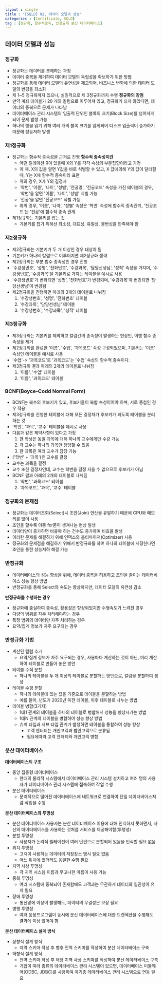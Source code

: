 ```yaml
---
layout : single
title : "[SQLD] 02. 데이터 모델과 성능"
categories : [Certificate, SQLD]
tag : [정규화, 함수적종속, 반정규화 분산 데이터베이스]
---
```


## 데이터 모델과 성능
### 정규화
* 정규화는 데이터를 분해하는 과정
* 데이터 중복을 제거하여 데이터 모델의 독립성을 확보하기 위한 방법
* 정규화를 통해 데이터 모델의 유연성을 제고되어, 비즈니스 변화에 의한 데이터 모델의 변경을 최소화 
* 제 1~5 정규화까지 있으나, 실질적으로 제 3정규화까지 수행
__정규화의 장점__
* 만약 계좌 테이블가 20 개의 칼럼으로 이루어져 있고, 정규화가 되지 않았다면, 데이터의 중복으로 문제가 나타남
* 데이터베이스 관리 시스템의 입출력 단위인 블록의 크기(Block Size)를 넘어서게 되어 문제 발생 가능
* 하나의 행을 읽기 위해 여러 개의 블록 크기를 읽게되어 디스크 입출력이 증가하기 때문에 성능저하 밯생

### 제1정규화
* 정규화는 함수적 종속성을 근거로 진행
    __함수적 종속성이란__
    * 어떤 릴레이션 R이 있을때 X와 Y를 각각 속성의 부분집합이라고 가정 
    * 이 때, X의 값을 알면 Y값을 바로 식별할 수 있고, X 값에의해 Y의 값이 달라질 때, Y는 X에 함수적 종속이라 표현
    * 위의 경우, X가 Y의 결정자
    * '학번', '이름', '나이', '성별', '전공명', '전공코드' 속성을 가진 테이블의 경우, '학번'을 알면 '이름', '나이', '성별' 식별 가능
    * '전공'을 알면 '전공코드' 식별 가능
    * 위의 경우, '이름', '나이', '성별' 속성은 '학번' 속성에 함수적 종속관계, '전공코드'는 '전공'에 함수적 종속 관계
* 제1정규화는 기본키를 잡는 것
    * 기본키를 잡기 위해선 최소성, 대표성, 유일성, 불변성을 만족해야 함
    
### 제2정규화
* 제2정규화는 기본키가 두 개 이상인 경우 대상이 됨
* 기본키가 하나의 칼럼으로 이루어지면 제2정규화 생략
* 제2정규화는 부분 함수 종속성인 경우 진행
* '수강생번호', '성명', '전화번호', '수강과목', '담당선생님', '성적' 속성을 가지며, '수강생번호', '수강과목'을 기본키로 가지는 테이블을 예시로 사용
* '수강생번호'가 변화되면 '성명', '전화번호'가 변경되며, '수강과목'이 변경되면 '담당선생님'이 변경됨
* 제2정규화을 진행하면 아래의 3개의 테이블로 나눠짐
    1. '수강생번호', '성명', '전화번호' 테이블
    2. '수강과목', '담당선생님' 테이블
    3. '수강생번호', '수강과목', '성적' 테이블

### 제3정규화
* 제3정규화는 기본키를 제외하고 칼럼간의 종속성이 발생하는 현상인, 이행 함수 종속성을 제거
* 제2정규화를 완료한 '이름', '수업', '과목코드' 속성 구성되었으며, 기본키는 '이름' 속성인 테이블을 예시로 사용
* '수업'-> '과목코드'로 '과목코드'는 '수업' 속성의 함수적 종속이다.
* 제3정규화 결과 아래의 2개의 테이블로 나눠짐
    1. '이름', '수업' 테이블
    2. '이름', '과목코드' 테이블

### BCNF(Boyce-Codd Normal Form)
* BCNF는 복수의 후보키가 있고, 후보키들이 복합 속성이어야 하며, 서로 중첩인 경우 적용
* 제3정규화를 진행한 테이블에 대해 모든 결정자가 후보키가 되도록 테이블을 분리하는 것
* '학번', '과목', '교수' 테이블을 예시로 사용
* 다음과 같은 제약사항이 있다고 가정
    1. 한 학생은 동일 과목에 대해 하나의 교수에게만 수강 가능
    2. 각 교수는 하나의 과목만 담당할 수 있음
    3. 한 과목은 여러 교수가 담당 가능
* ('학번' + '과목')은 교수를 결정
* 교수는 과목을 결정
* 교수 또한 결정자인데, 교수는 학번을 결정 지을 수 없으므로 후보키가 아님
* BCNF 결과 아래의 2개의 테이블로 나눠짐
    1. '학번', '과목코드' 테이블
    2. '과목코드', '과목', '교수' 테이블

### 정규화의 문제점
* 정규화는 데이터조회(Select)시 조인(Join) 연산을 유발하기 때문에 CPU와 메모리를 많이 사용
* 조인을 할수록 이중 for문이 생겨나는 현상 발생
* 데이터양이 증가하면 비굫야 하는 건수도 증가하여 비효율 발생
* 이러한 문제를 해결하기 위해 인덱스와 옵티마이저(Optimizer) 사용
* 정규화의 문제점을 해결하기 위해서 반정규화를 하여 하나의 테이블에 저장한다면 조인을 통한 성능저하 해결 가능

### 반정규화
* 데이터베이스의 성능 향상을 위해, 데이터 중복을 허용하고 조인을 줄이는 데이터베이스 성능 향상 방법
* 반정규화를 통해 Select의 속도는 향상하지만, 데이터 모델의 유연성 감소

__반정규화를 수행하는 경우__
* 정규화에 충실하여 종속성, 활용성은 향상되었지만 수행속도가 느려진 경우
* 다량의 범위를 자주 처리해야하는 경우
* 특정 범위의 데이터만 자주 처리하는 경우
* 요약/집계 정보가 자주 요구되는 경우

### 반정규화 기법
* 계산된 컬럼 추가
    * 요약/집계 정보가 자주 요구되는 경우, 사용마다 계산하는 것이 아닌, 미리 계산하여 테이블로 만들어 놓은 방안
* 테이블 수직 분할
    * 하나의 테이블을 두 개 이상의 테이블로 분할하는 방안으로, 칼럼을 분할하여 생성
* 테이블 수평 분할  
    * 하나의 테이블에 있는 값을 기준으로 테이블을 분할하는 방법
    * 예를 들어, 년도가 2020년 이전 테이블, 이후 테이블로 나누는 방법
* 테이블 병합(3가지)
    * 1대1 관계의 테이블을 하나의 테이블로 병합해서 성능을 향상시키는 방법
    * 1대N 관계의 테이블을 병합하여 성능 향상 방법
    * 슈퍼 타입과 서브 타입 관계가 발생하면 테이블을 통합하여 성능 향상
        * 고객 엔터티는 개인고객과 법인고객으로 분류됨
        * 필요에따라 고객 엔터티와 개인고객 병합

### 분산 데이터베이스
__데이터베이스의 구조__
* 중앙 집중형 데이터베이스
    * 한대의 물리적 시스템에서 데이터베이스 관리 시스템 설치하고 여러 명의 사용자가 데이터베이스 관리 시스템에 접속하여 작업 수행
* 분산 데이터베이스
    * 문리적으로 떨어진 데이터베이스에 네트워크로 연결하여 단일 데이터베이스처럼 작업을 수행

__분산 데이터베이스의 투명성__
* 분산 데이터베이스 사용자는 분산 데이터베이스 이용에 대해 인식하지 못하면서, 자신의 데이터베이스를 사용하는 것처럼 서비스를 제공해야함(투명성)
* 분할 투명성
    * 사용자가 논리적 릴레이션이 여러 단편으로 분할되어 있음을 인식할 필요 없음
* 위치 투명성
    * 고객이 사용하는 데이터의 저장장소 명시 필요 없음
    * 어느 위치에 있더라도 동일한 수행 필요
* 지역 사상 투명성
    * 각 지역 시스템 이름과 무고나한 이름이 사용 가능
* 중복 투명성
    * 여러 시스템에 중복되어 존재함에도 고객과는 무관하게 데이터의 일관성이 유지 필요
* 장애 투명성
    * 통신망에 이상이 발생해도, 데이터의 무결성은 보장 필요
* 병행 투명성
    * 여러 응용프로그램이 동시에 분산 데이터베이스에 대한 트랜잭션을 수행해도 결과에 이상 없어야 함

__분산 데이터베이스 설계 방식__
* 상향식 설계 방식
    * 지역 스키마 작성 후 향후 전역 스키마를 작성하여 분산 데이터베이스 구축
* 하향식 설계 방식
    * 전역 스키마 작성 후 해당 지역 사상 스키마를 작성하여 분산 데이터베이스 구축
    * 기업이 여러 종류의 데이터베이스 관리 시스템이 있으면, 데이터베이스 미들웨어(ODBC, JDBC)를 사용하여 이기종 데이터베이스 관리 시스템으로 연동 필요